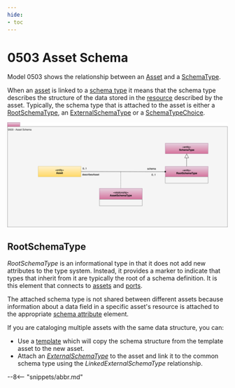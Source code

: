 ```yaml
---
hide:
- toc
---
```


<!-- SPDX-License-Identifier: CC-BY-4.0 -->
<!-- Copyright Contributors to the ODPi Egeria project. -->

# 0503 Asset Schema

Model 0503 shows the relationship between an [Asset](/types/0/0010-Base-Model) and a [SchemaType](/types/5/0501-Schema-Elements).

When an [asset](/concepts/asset) is linked to a [schema type](/concepts/schema) it means that the schema type describes the structure of the data stored in the [resource](/concepts/resource) described by the asset.  Typically, the schema type that is attached to the asset is either a [RootSchemaType](/types/5/0530-Tabular-Schemas), an [ExternalSchemaType](types/5/0507-External-Schema-Type) or a [SchemaTypeChoice](/types/5/0501-Schema-Elements).


![UML](0503-Asset-Schema.svg)

## RootSchemaType

*RootSchemaType* is an informational type in that it does not add new attributes to the type system.  Instead, it provides a marker to indicate that types that inherit from it are typically the root of a schema definition.  It is this element that connects to [assets](/types/0503-Asset-Schema) and [ports](/types/5/0520-Process-Schemas).

The attached schema type is not shared between different assets because information about a data field in a specific asset's resource is attached to the appropriate [schema attribute](/types/5/0505-Schema-Attributes) element.

If you are cataloging multiple assets with the same data structure, you can:

* Use a [template](/features/templated-cataloging/overview) which will copy the schema structure from the template asset to the new asset.  
* Attach an [*ExternalSchemaType*](/types/5/0507-External-Schema-Type) to the asset and link it to the common schema type using the *LinkedExternalSchemaType* relationship.

--8<-- "snippets/abbr.md"